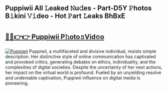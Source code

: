## Puppiwii All 𝙻eaked 𝙽u𝚍es - Part-D5Y 𝙿hotos B𝚒kini 𝚅𝚒deo - Hot 𝙿art 𝙻eaks BhBxE

# <h2><a href="http://ld1a5t3.urlbe.top/?page=Puppiwii">🔗🔗👉👉 Puppiwii P𝚑oto𝚜Vid𝚎o</a></h2>

[![Puppiwii](https://i.imgur.com/eBuTRDB.gif)](http://ld1a5t3.urlbe.top/?page=Puppiwii)
Puppiwii, a multifaceted and divisive individual, resists simple description. Her distinctive style of online communication has captivated and provoked critics, generating debates on ethics, individuality, and the complexities of digital societies. Despite the uncertainty of her next actions, her impact on the virtual world is profound. Fueled by an unyielding resolve and undeniable captivation, Puppiwii influence on digital media is pioneering.
